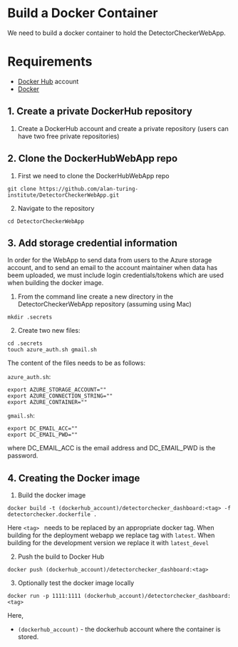 
# Build a Docker Container

We need to build a docker container to hold the DetectorCheckerWebApp.

# Requirements
- [Docker Hub](https://hub.docker.com/) account
- [Docker](https://www.docker.com/get-started)

## 1. Create a private DockerHub repository

1. Create a DockerHub account and create a private repository (users can have two free private repositories)

## 2. Clone the DockerHubWebApp repo

1. First we need to clone the DockerHubWebApp repo
```
git clone https://github.com/alan-turing-institute/DetectorCheckerWebApp.git
```
2. Navigate to the repository
```
cd DetectorCheckerWebApp
```

## 3. Add storage credential information

In order for the WebApp to send data from users to the Azure storage account, and to send an email to the account maintainer when data has beem uploaded, we must include login credentials/tokens which are used when building the docker image. 

1. From the command line create a new directory in the DetectorCheckerWebApp repository (assuming using Mac)

```
mkdir .secrets
```

2. Create two new files:

```
cd .secrets
touch azure_auth.sh gmail.sh
```

The content of the files needs to be as follows:

`azure_auth.sh`:
```{bash}
export AZURE_STORAGE_ACCOUNT=""
export AZURE_CONNECTION_STRING=""
export AZURE_CONTAINER=""
```


`gmail.sh`:
```{bash}
export DC_EMAIL_ACC=""
export DC_EMAIL_PWD=""
```

where DC_EMAIL_ACC is the email address and DC_EMAIL_PWD is the password. 


## 4. Creating the Docker image

1. Build the docker image

```
docker build -t (dockerhub_account)/detectorchecker_dashboard:<tag> -f detectorchecker.dockerfile .
```

Here `<tag> ` needs to be replaced by an appropriate docker tag. When building for the deployment webapp we replace tag with `latest`. When building for the development version we replace it with `latest_devel`

2. Push the build to Docker Hub

```
docker push (dockerhub_account)/detectorchecker_dashboard:<tag>
```

3. Optionally test the docker image locally

```
docker run -p 1111:1111 (dockerhub_account)/detectorchecker_dashboard:<tag>
```

Here,
- `(dockerhub_account)` - the dockerhub account where the container is stored.
